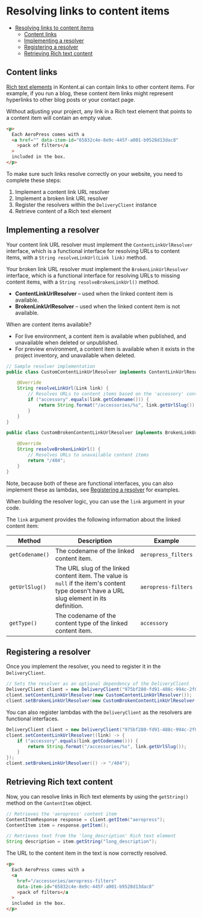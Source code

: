 # Resolving links to content items

<!-- TOC -->

- [Resolving links to content items](#resolving-links-to-content-items)
  - [Content links](#content-links)
  - [Implementing a resolver](#implementing-a-resolver)
  - [Registering a resolver](#registering-a-resolver)
  - [Retrieving Rich text content](#retrieving-rich-text-content)

<!-- /TOC -->

## Content links

[Rich text elements](https://kontent.ai/learn/tutorials/develop-apps/get-content/dealing-with-structure-in-rich-text) in Kontent.ai can contain links to other content items. For example, if you run a blog, these content item links might represent hyperlinks to other blog posts or your contact page.

Without adjusting your project, any link in a Rich text element that points to a content item will contain an empty value.

```html
<p>
  Each AeroPress comes with a
  <a href="" data-item-id="65832c4e-8e9c-445f-a001-b9528d13dac8"
    >pack of filters</a
  >
  included in the box.
</p>
```

To make sure such links resolve correctly on your website, you need to complete these steps:

1. Implement a content link URL resolver
2. Implement a broken link URL resolver
3. Register the resolvers within the `DeliveryClient` instance
4. Retrieve content of a Rich text element

## Implementing a resolver

Your content link URL resolver must implement the `ContentLinkUrlResolver` interface, which is a functional interface for resolving URLs to content items, with a `String resolveLinkUrl(Link link)` method.

Your broken link URL resolver must implement the `BrokenLinkUrlResolver` interface, which is a functional interface for resolving URLs to missing content items, with a `String resolveBrokenLinkUrl()` method.

- **ContentLinkUrlResolver** – used when the linked content item is available.
- **BrokenLinkUrlResolver** – used when the linked content item is not available.

When are content items available?

- For live environment, a content item is available when published, and unavailable when deleted or unpublished.
- For preview environment, a content item is available when it exists in the project inventory, and unavailable when deleted.

```java
// Sample resolver implementation
public class CustomContentLinkUrlResolver implements ContentLinkUrlResolver {

    @Override
    String resolveLinkUrl(Link link) {
        // Resolves URLs to content items based on the 'accessory' content type
        if ("accessory".equals(link.getCodename())) {
            return String.format("/accessories/%s", link.getUrlSlug());
        }
    }
}

public class CustomBrokenContentLinkUrlResolver implements BrokenLinkUrlResolver {

    @Override
    String resolveBrokenLinkUrl() {
        // Resolves URLs to unavailable content items
        return "/404";
    }
}
```

Note, because both of these are functional interfaces, you can also implement these as lambdas, see [Registering a resolver](#registering-a-resolver) for examples.

When building the resolver logic, you can use the `link` argument in your code.

The `link` argument provides the following information about the linked content item:

| Method          | Description                                                                                                                                | Example             |
| --------------- | ------------------------------------------------------------------------------------------------------------------------------------------ | ------------------- |
| `getCodename()` | The codename of the linked content item.                                                                                                   | `aeropress_filters` |
| `getUrlSlug()`  | The URL slug of the linked content item. The value is `null` if the item's content type doesn't have a URL slug element in its definition. | `aeropress-filters` |
| `getType()`     | The codename of the content type of the linked content item.                                                                               | `accessory`         |

## Registering a resolver

Once you implement the resolver, you need to register it in the `DeliveryClient`.

```java
// Sets the resolver as an optional dependency of the DeliveryClient
DeliveryClient client = new DeliveryClient("975bf280-fd91-488c-994c-2f04416e5ee3");
client.setContentLinkUrlResolver(new CustomContentLinkUrlResolver());
client.setBrokenLinkUrlResolver(new CustomBrokenContentLinkUrlResolver());
```

You can also register lambdas with the `DeliveryClient` as the resolvers are functional interfaces.

```java
DeliveryClient client = new DeliveryClient("975bf280-fd91-488c-994c-2f04416e5ee3");
client.setContentLinkUrlResolver((link) -> {
    if ("accessory".equals(link.getCodename())) {
        return String.format("/accessories/%s", link.getUrlSlug());
    }
});
client.setBrokenLinkUrlResolver(() -> "/404");
```

## Retrieving Rich text content

Now, you can resolve links in Rich text elements by using the `getString()` method on the `ContentItem` object.

```java
// Retrieves the 'aeropress' content item
ContentItemResponse response = client.getItem("aeropress");
ContentItem item = response.getItem();

// Retrieves text from the 'long_description' Rich text element
String description = item.getString("long_description");
```

The URL to the content item in the text is now correctly resolved.

```html
<p>
  Each AeroPress comes with a
  <a
    href="/accessories/aeropress-filters"
    data-item-id="65832c4e-8e9c-445f-a001-b9528d13dac8"
    >pack of filters</a
  >
  included in the box.
</p>
```
